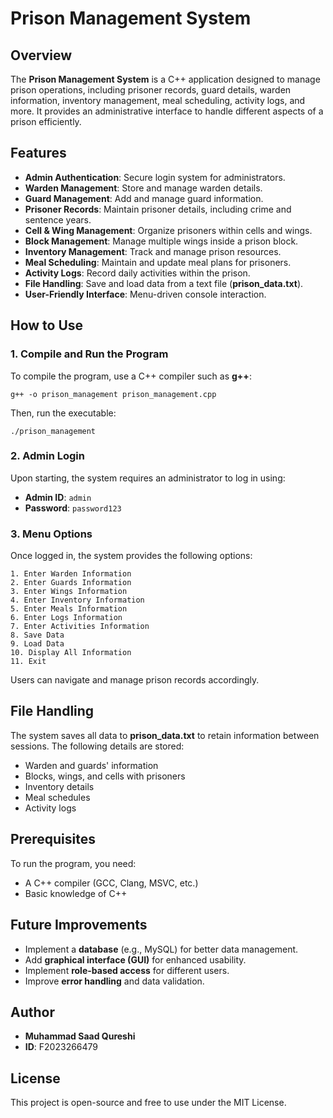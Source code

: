 # Prison Management System

## Overview

The **Prison Management System** is a C++ application designed to manage prison operations, including prisoner records, guard details, warden information, inventory management, meal scheduling, activity logs, and more. It provides an administrative interface to handle different aspects of a prison efficiently.

## Features

- **Admin Authentication**: Secure login system for administrators.
- **Warden Management**: Store and manage warden details.
- **Guard Management**: Add and manage guard information.
- **Prisoner Records**: Maintain prisoner details, including crime and sentence years.
- **Cell & Wing Management**: Organize prisoners within cells and wings.
- **Block Management**: Manage multiple wings inside a prison block.
- **Inventory Management**: Track and manage prison resources.
- **Meal Scheduling**: Maintain and update meal plans for prisoners.
- **Activity Logs**: Record daily activities within the prison.
- **File Handling**: Save and load data from a text file (**prison\_data.txt**).
- **User-Friendly Interface**: Menu-driven console interaction.

## How to Use

### 1. Compile and Run the Program

To compile the program, use a C++ compiler such as **g++**:

```
g++ -o prison_management prison_management.cpp
```

Then, run the executable:

```
./prison_management
```

### 2. Admin Login

Upon starting, the system requires an administrator to log in using:

- **Admin ID**: `admin`
- **Password**: `password123`

### 3. Menu Options

Once logged in, the system provides the following options:

```
1. Enter Warden Information
2. Enter Guards Information
3. Enter Wings Information
4. Enter Inventory Information
5. Enter Meals Information
6. Enter Logs Information
7. Enter Activities Information
8. Save Data
9. Load Data
10. Display All Information
11. Exit
```

Users can navigate and manage prison records accordingly.

## File Handling

The system saves all data to **prison\_data.txt** to retain information between sessions. The following details are stored:

- Warden and guards' information
- Blocks, wings, and cells with prisoners
- Inventory details
- Meal schedules
- Activity logs

## Prerequisites

To run the program, you need:

- A C++ compiler (GCC, Clang, MSVC, etc.)
- Basic knowledge of C++

## Future Improvements

- Implement a **database** (e.g., MySQL) for better data management.
- Add **graphical interface (GUI)** for enhanced usability.
- Implement **role-based access** for different users.
- Improve **error handling** and data validation.

## Author

- **Muhammad Saad Qureshi**
- **ID**: F2023266479

## License

This project is open-source and free to use under the MIT License.

